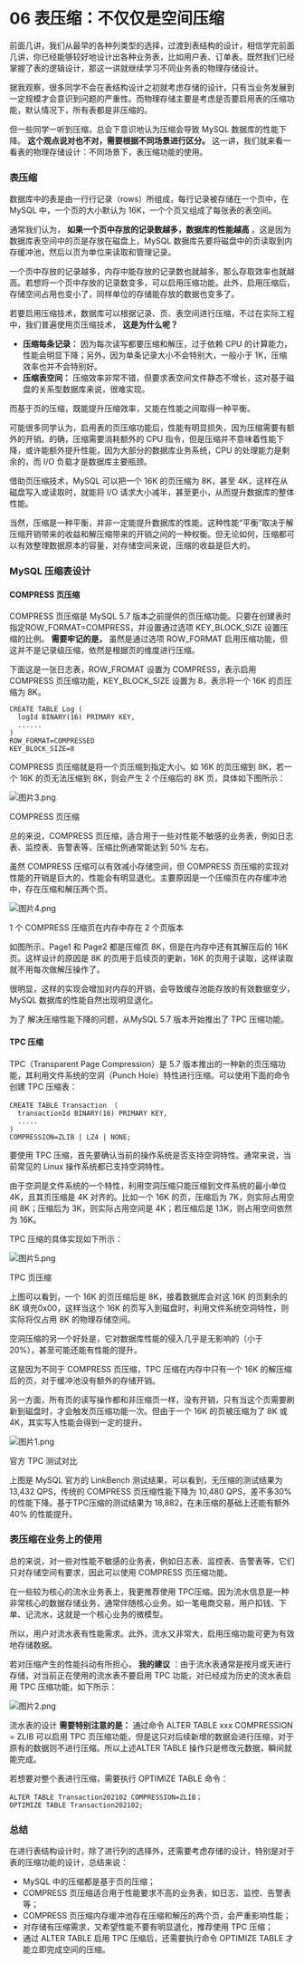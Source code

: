 # 06 表压缩：不仅仅是空间压缩

前面几讲，我们从最早的各种列类型的选择，过渡到表结构的设计，相信学完前面几讲，你已经能够较好地设计出各种业务表，比如用户表、订单表。既然我们已经掌握了表的逻辑设计，那这一讲就继续学习不同业务表的物理存储设计。

据我观察，很多同学不会在表结构设计之初就考虑存储的设计，只有当业务发展到一定规模才会意识到问题的严重性。而物理存储主要是考虑是否要启用表的压缩功能，默认情况下，所有表都是非压缩的。

但一些同学一听到压缩，总会下意识地认为压缩会导致 MySQL 数据库的性能下降。 **这个观点说对也不对，需要根据不同场景进行区分。** 这一讲，我们就来看一看表的物理存储设计：不同场景下，表压缩功能的使用。

### 表压缩

数据库中的表是由一行行记录（rows）所组成，每行记录被存储在一个页中，在 MySQL 中，一个页的大小默认为 16K，一个个页又组成了每张表的表空间。

通常我们认为， **如果一个页中存放的记录数越多，数据库的性能越高** 。这是因为数据库表空间中的页是存放在磁盘上，MySQL 数据库先要将磁盘中的页读取到内存缓冲池，然后以页为单位来读取和管理记录。

一个页中存放的记录越多，内存中能存放的记录数也就越多，那么存取效率也就越高。若想将一个页中存放的记录数变多，可以启用压缩功能。此外，启用压缩后，存储空间占用也变小了，同样单位的存储能存放的数据也变多了。

若要启用压缩技术，数据库可以根据记录、页、表空间进行压缩，不过在实际工程中，我们普遍使用页压缩技术， **这是为什么呢？**

- **压缩每条记录：** 因为每次读写都要压缩和解压，过于依赖 CPU 的计算能力，性能会明显下降；另外，因为单条记录大小不会特别大，一般小于 1K，压缩效率也并不会特别好。
- **压缩表空间：** 压缩效率非常不错，但要求表空间文件静态不增长，这对基于磁盘的关系型数据库来说，很难实现。

而基于页的压缩，既能提升压缩效率，又能在性能之间取得一种平衡。

可能很多同学认为，启用表的页压缩功能后，性能有明显损失，因为压缩需要有额外的开销。的确，压缩需要消耗额外的 CPU 指令，但是压缩并不意味着性能下降，或许能额外提升性能，因为大部分的数据库业务系统，CPU 的处理能力是剩余的，而 I/O 负载才是数据库主要瓶颈。

借助页压缩技术，MySQL 可以把一个 16K 的页压缩为 8K，甚至 4K，这样在从磁盘写入或读取时，就能将 I/O 请求大小减半，甚至更小，从而提升数据库的整体性能。

当然，压缩是一种平衡，并非一定能提升数据库的性能。这种性能“平衡”取决于解压缩开销带来的收益和解压缩带来的开销之间的一种权衡。但无论如何，压缩都可以有效整理数据原本的容量，对存储空间来说，压缩的收益是巨大的。

### MySQL 压缩表设计

#### COMPRESS 页压缩

COMPRESS 页压缩是 MySQL 5.7 版本之前提供的页压缩功能。只要在创建表时指定ROW_FORMAT=COMPRESS，并设置通过选项 KEY_BLOCK_SIZE 设置压缩的比例。 **需要牢记的是，** 虽然是通过选项 ROW_FORMAT 启用压缩功能，但这并不是记录级压缩，依然是根据页的维度进行压缩。

下面这是一张日志表，ROW_FROMAT 设置为 COMPRESS，表示启用 COMPRESS 页压缩功能，KEY_BLOCK_SIZE 设置为 8，表示将一个 16K 的页压缩为 8K。

```
CREATE TABLE Log (
  logId BINARY(16) PRIMARY KEY,
  ......
)
ROW_FORMAT=COMPRESSED
KEY_BLOCK_SIZE=8
```

COMPRESS 页压缩就是将一个页压缩到指定大小。如 16K 的页压缩到 8K，若一个 16K 的页无法压缩到 8K，则会产生 2 个压缩后的 8K 页，具体如下图所示：

![图片3.png](assets/CioPOWCbdc-AOD9KAAGgLxfA42Y169.png)

COMPRESS 页压缩

总的来说，COMPRESS 页压缩，适合用于一些对性能不敏感的业务表，例如日志表、监控表、告警表等，压缩比例通常能达到 50% 左右。

虽然 COMPRESS 压缩可以有效减小存储空间，但 COMPRESS 页压缩的实现对性能的开销是巨大的，性能会有明显退化。主要原因是一个压缩页在内存缓冲池中，存在压缩和解压两个页。

![图片4.png](assets/CioPOWCbddiAAGQVAAI_A4jlbKM322.png)

1 个 COMPRESS 压缩页在内存中存在 2 个页版本

如图所示，Page1 和 Page2 都是压缩页 8K，但是在内存中还有其解压后的 16K 页。这样设计的原因是 8K 的页用于后续页的更新，16K 的页用于读取，这样读取就不用每次做解压操作了。

很明显，这样的实现会增加对内存的开销，会导致缓存池能存放的有效数据变少，MySQL 数据库的性能自然出现明显退化。

为了 解决压缩性能下降的问题，从MySQL 5.7 版本开始推出了 TPC 压缩功能。

#### TPC 压缩

TPC（Transparent Page Compression）是 5.7 版本推出的一种新的页压缩功能，其利用文件系统的空洞（Punch Hole）特性进行压缩。可以使用下面的命令创建 TPC 压缩表：

```
CREATE TABLE Transaction （
  transactionId BINARY(16) PRIMARY KEY,
  .....
)
COMPRESSION=ZLIB | LZ4 | NONE;
```

要使用 TPC 压缩，首先要确认当前的操作系统是否支持空洞特性。通常来说，当前常见的 Linux 操作系统都已支持空洞特性。

由于空洞是文件系统的一个特性，利用空洞压缩只能压缩到文件系统的最小单位 4K，且其页压缩是 4K 对齐的。比如一个 16K 的页，压缩后为 7K，则实际占用空间 8K；压缩后为 3K，则实际占用空间是 4K；若压缩后是 13K，则占用空间依然为 16K。

TPC 压缩的具体实现如下所示：

![图片5.png](assets/Cgp9HWCbdf6AHyKzAAEPeKy_lro447.png)

TPC 页压缩

上图可以看到，一个 16K 的页压缩后是 8K，接着数据库会对这 16K 的页剩余的 8K 填充0x00，这样当这个 16K 的页写入到磁盘时，利用文件系统空洞特性，则实际将仅占用 8K 的物理存储空间。

空洞压缩的另一个好处是，它对数据库性能的侵入几乎是无影响的（小于 20%），甚至可能还能有性能的提升。

这是因为不同于 COMPRESS 页压缩，TPC 压缩在内存中只有一个 16K 的解压缩后的页，对于缓冲池没有额外的存储开销。

另一方面，所有页的读写操作都和非压缩页一样，没有开销，只有当这个页需要刷新到磁盘时，才会触发页压缩功能一次。但由于一个 16K 的页被压缩为了 8K 或 4K，其实写入性能会得到一定的提升。

![图片1.png](assets/CioPOWCbdTKAMg8_AAFXxolLeJA293.png)

官方 TPC 测试对比

上图是 MySQL 官方的 LinkBench 测试结果，可以看到，无压缩的测试结果为 13,432 QPS，传统的 COMPRESS 页压缩性能下降为 10,480 QPS，差不多30%的性能下降。基于TPC压缩的测试结果为 18,882，在未压缩的基础上还能有额外 40% 的性能提升。

### 表压缩在业务上的使用

总的来说，对一些对性能不敏感的业务表，例如日志表、监控表、告警表等，它们只对存储空间有要求，因此可以使用 COMPRESS 页压缩功能。

在一些较为核心的流水业务表上，我更推荐使用 TPC压缩。因为流水信息是一种非常核心的数据存储业务，通常伴随核心业务。如一笔电商交易，用户扣钱、下单、记流水，这就是一个核心业务的微模型。

所以，用户对流水表有性能需求。此外，流水又非常大，启用压缩功能可更为有效地存储数据。

若对压缩产生的性能抖动有所担心， **我的建议** ：由于流水表通常是按月或天进行存储，对当前正在使用的流水表不要启用 TPC 功能，对已经成为历史的流水表启用 TPC 压缩功能，如下所示：

![图片2.png](assets/Cgp9HWCbdRyAO8QQAAIDb8I7ubs097.png)

流水表的设计 **需要特别注意的是：** 通过命令 ALTER TABLE xxx COMPRESSION = ZLIB 可以启用 TPC 页压缩功能，但是这只对后续新增的数据会进行压缩，对于原有的数据则不进行压缩。所以上述ALTER TABLE 操作只是修改元数据，瞬间就能完成。

若想要对整个表进行压缩，需要执行 OPTIMIZE TABLE 命令：

```
ALTER TABLE Transaction202102 COMPRESSION=ZLIB；
OPTIMIZE TABLE Transaction202102;
```

### 总结

在进行表结构设计时，除了进行列的选择外，还需要考虑存储的设计，特别是对于表的压缩功能的设计，总结来说：

- MySQL 中的压缩都是基于页的压缩；
- COMPRESS 页压缩适合用于性能要求不高的业务表，如日志、监控、告警表等；
- COMPRESS 页压缩内存缓冲池存在压缩和解压的两个页，会严重影响性能；
- 对存储有压缩需求，又希望性能不要有明显退化，推荐使用 TPC 压缩；
- 通过 ALTER TABLE 启用 TPC 压缩后，还需要执行命令 OPTIMIZE TABLE 才能立即完成空间的压缩。
